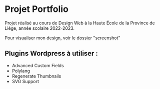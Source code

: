 # Projet Portfolio

Projet réalisé au cours de Design Web à la Haute École de la Province de Liège, année scolaire 2022-2023.

Pour visualiser mon design, voir le dossier "screenshot"

## Plugins Wordpress à utiliser :

- Advanced Custom Fields
- Polylang
- Regenerate Thumbnails
- SVG Support